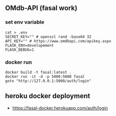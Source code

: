 ## OMdb-API (fasal work)

### set env variable
```
cat > .env
SECRET_KEY="" # openssl rand -base64 32
API_KEY="" # https://www.omdbapi.com/apikey.aspx
FLASK_ENV=developement
FLASK_DEBUG=1
```

### docker run
```
docker build -t fasal:latest .
docker run -it -d -p 5000:5000 fasal
goto "http://127.0.0.1:5000/auth/login"
```
## heroku docker deployment 
- https://fasal-docker.herokuapp.com/auth/login

